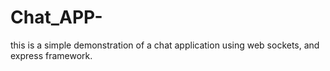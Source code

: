 # Chat_APP-
this is a simple demonstration of a chat application using web sockets, and express framework.
